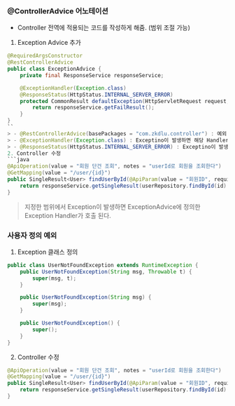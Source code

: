 ### @ControllerAdvice 어노테이션 
- Controller 전역에 적용되는 코드를 작성하게 해줌. (범위 조절 가능)

1. Exception Advice 추가
```java
@RequiredArgsConstructor
@RestControllerAdvice
public class ExceptionAdvice {
    private final ResponseService responseService;

    @ExceptionHandler(Exception.class)
    @ResponseStatus(HttpStatus.INTERNAL_SERVER_ERROR)
    protected CommonResult defaultException(HttpServletRequest request, Exception e) {
        return responseService.getFailResult();
    }
}
``
> - @RestControllerAdvice(basePackages = "com.zkdlu.controller") : 예외 발생 시 json 형태로 반환
> - @ExceptionHandler(Exception.class) : Exceptino이 발생하면 해당 Handler로 처리
> - @ResponseStatus(HttpStatus.INTERNAL_SERVER_ERROR) : Exceptino이 발생하면 Response에 Http code를 500으로 설정
2. Controller 수정
```java
@ApiOperation(value = "회원 단건 조회", notes = "userId로 회원을 조회한다")
@GetMapping(value = "/user/{id}")
public SingleResult<User> findUserById(@ApiParam(value = "회원ID", required = true) @PathVariable long id) throws Exception{
    return responseService.getSingleResult(userRepository.findById(id).orElseThrow(Exception::new));
}
```
> 지정한 범위에서 Exception이 발생하면 ExceptionAdvice에 정의한 Exception Handler가 호출 된다.

### 사용자 정의 예외
1. Exception 클래스 정의
```java
public class UserNotFoundException extends RuntimeException {
    public UserNotFoundException(String msg, Throwable t) {
        super(msg, t);
    }

    public UserNotFoundException(String msg) {
        super(msg);
    }

    public UserNotFoundException() {
        super();
    }
}
```
2. Controller 수정
```java
@ApiOperation(value = "회원 단건 조회", notes = "userId로 회원을 조회한다")
@GetMapping(value = "/user/{id}")
public SingleResult<User> findUserById(@ApiParam(value = "회원ID", required = true) @PathVariable long id) {
    return responseService.getSingleResult(userRepository.findById(id).orElseThrow(UserNotFoundException::new));
}
```
